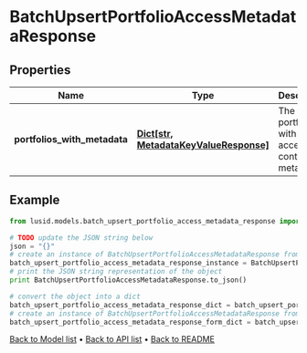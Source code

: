# BatchUpsertPortfolioAccessMetadataResponse


## Properties
Name | Type | Description | Notes
------------ | ------------- | ------------- | -------------
**portfolios_with_metadata** | [**Dict[str, MetadataKeyValueResponse]**](MetadataKeyValueResponse.md) | The set of portfolios with the access control metadata | 

## Example

```python
from lusid.models.batch_upsert_portfolio_access_metadata_response import BatchUpsertPortfolioAccessMetadataResponse

# TODO update the JSON string below
json = "{}"
# create an instance of BatchUpsertPortfolioAccessMetadataResponse from a JSON string
batch_upsert_portfolio_access_metadata_response_instance = BatchUpsertPortfolioAccessMetadataResponse.from_json(json)
# print the JSON string representation of the object
print BatchUpsertPortfolioAccessMetadataResponse.to_json()

# convert the object into a dict
batch_upsert_portfolio_access_metadata_response_dict = batch_upsert_portfolio_access_metadata_response_instance.to_dict()
# create an instance of BatchUpsertPortfolioAccessMetadataResponse from a dict
batch_upsert_portfolio_access_metadata_response_form_dict = batch_upsert_portfolio_access_metadata_response.from_dict(batch_upsert_portfolio_access_metadata_response_dict)
```
[Back to Model list](../README.md#documentation-for-models) &#8226; [Back to API list](../README.md#documentation-for-api-endpoints) &#8226; [Back to README](../README.md)



